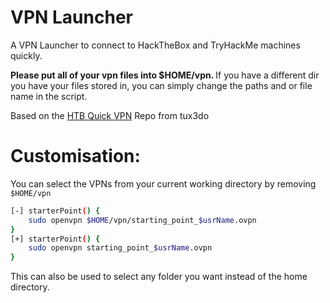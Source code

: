 # VPN Launcher
A VPN Launcher to connect to HackTheBox and TryHackMe machines quickly.

<b> Please put all of your vpn files into $HOME/vpn. </b>
If you have a different dir you have your files stored in, you can simply change the paths and or file name in the script.

Based on the [HTB Quick VPN](https://github.com/tux3d0/HTB_Quick_VPN) Repo from tux3do

# Customisation:

You can select the VPNs from your current working directory by removing `$HOME/vpn`

```sh
[-] starterPoint() {
	sudo openvpn $HOME/vpn/starting_point_$usrName.ovpn
}
[+] starterPoint() {
	sudo openvpn starting_point_$usrName.ovpn
}
```
This can also be used to select any folder you want instead of the home directory.
